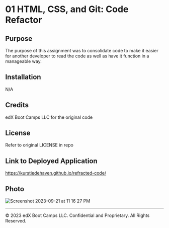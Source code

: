 # 01 HTML, CSS, and Git: Code Refactor
## Purpose
The purpose of this assignment was to consolidate code to make it easier for another developer to read the code as well as have it function in a manageable way. 
## Installation
N/A
## Credits
edX Boot Camps LLC for the original code
## License
Refer to original LICENSE in repo
## Link to Deployed Application
https://kurstiedehaven.github.io/refracted-code/
## Photo

![Screenshot 2023-09-21 at 11 16 27 PM](https://github.com/kurstiedehaven/refracted-code/assets/134163209/bc5ec6f6-e477-43fd-875a-9d69ac6cc822)

---
© 2023 edX Boot Camps LLC. Confidential and Proprietary. All Rights Reserved.

